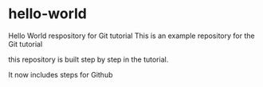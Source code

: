 # hello-world
Hello World respository for Git tutorial
This is an example repository for the Git tutorial

this repository is built step by step in the tutorial.

It now includes steps for Github
